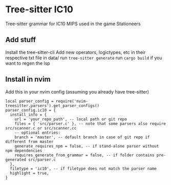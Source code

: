 # Tree-sitter IC10

Tree-sitter grammar for IC10 MIPS used in the game Stationeers

## Add stuff

Install the tree-sitter-cli
Add new operators, logictypes, etc in their respective txt file in data/
run `tree-sitter generate`
run `cargo build` if you want to regen the lsp

## Install in nvim

Add this in your nvim config (assuming you already have tree-sitter)
```
local parser_config = require('nvim-treesitter.parsers').get_parser_configs()
parser_config.ic10 = {
  install_info = {
    url = 'your_repo_path', -- local path or git repo
    files = { 'src/parser.c' }, -- note that some parsers also require src/scanner.c or src/scanner.cc
    -- optional entries:
    branch = 'master', -- default branch in case of git repo if different from master
    generate_requires_npm = false, -- if stand-alone parser without npm dependencies
    requires_generate_from_grammar = false, -- if folder contains pre-generated src/parser.c
  },
  filetype = 'ic10', -- if filetype does not match the parser name
  highlight = true,
}
```
